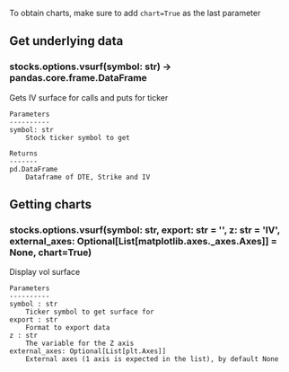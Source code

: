 To obtain charts, make sure to add `chart=True` as the last parameter

## Get underlying data 
### stocks.options.vsurf(symbol: str) -> pandas.core.frame.DataFrame

Gets IV surface for calls and puts for ticker

    Parameters
    ----------
    symbol: str
        Stock ticker symbol to get

    Returns
    -------
    pd.DataFrame
        Dataframe of DTE, Strike and IV

## Getting charts 
### stocks.options.vsurf(symbol: str, export: str = '', z: str = 'IV', external_axes: Optional[List[matplotlib.axes._axes.Axes]] = None, chart=True)

Display vol surface

    Parameters
    ----------
    symbol : str
        Ticker symbol to get surface for
    export : str
        Format to export data
    z : str
        The variable for the Z axis
    external_axes: Optional[List[plt.Axes]]
        External axes (1 axis is expected in the list), by default None
